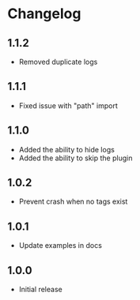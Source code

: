 # Changelog

## 1.1.2

- Removed duplicate logs

## 1.1.1

- Fixed issue with "path" import

## 1.1.0

- Added the ability to hide logs
- Added the ability to skip the plugin

## 1.0.2

- Prevent crash when no tags exist

## 1.0.1

- Update examples in docs

## 1.0.0

- Initial release
